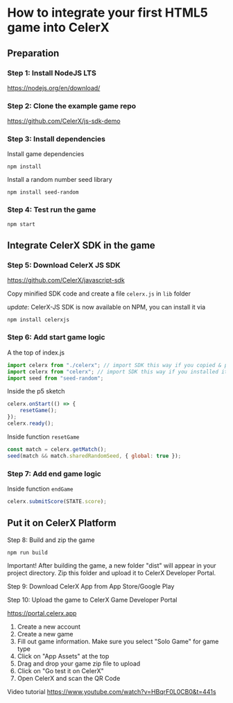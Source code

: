 # How to integrate your first HTML5 game into CelerX

## Preparation

### Step 1: Install NodeJS LTS

<https://nodejs.org/en/download/>

### Step 2: Clone the example game repo

<https://github.com/CelerX/js-sdk-demo>

### Step 3: Install dependencies

Install game dependencies

`npm install`

Install a random number seed library

`npm install seed-random`

### Step 4: Test run the game

`npm start`

## Integrate CelerX SDK in the game

### Step 5: Download CelerX JS SDK

<https://github.com/CelerX/javascript-sdk>

Copy minified SDK code and create a file `celerx.js` in `lib` folder

*update*: CelerX-JS SDK is now available on NPM, you can install it via

```
npm install celerxjs
```

### Step 6: Add start game logic

A the top of index.js

```js
import celerx from "./celerx"; // import SDK this way if you copied & pasted the SDK code
import celerx from "celerx"; // import SDK this way if you installed it via 'npm install'
import seed from "seed-random";
```

Inside the p5 sketch

```js
celerx.onStart(() => {
    resetGame();
});
celerx.ready();
```

Inside function `resetGame`

```js
const match = celerx.getMatch();
seed(match && match.sharedRandomSeed, { global: true });
```

### Step 7: Add end game logic

Inside function `endGame`

```js
celerx.submitScore(STATE.score);
```

## Put it on CelerX Platform

Step 8: Build and zip the game

```bash
npm run build
```

Important! After building the game, a new folder "dist" will appear in your project directory. Zip this folder and upload it to CelerX Developer Portal.

Step 9: Download CelerX App from App Store/Google Play

Step 10: Upload the game to CelerX Game Developer Portal

<https://portal.celerx.app>

1. Create a new account
2. Create a new game
3. Fill out game information. Make sure you select "Solo Game" for game type
4. Click on "App Assets" at the top
5. Drag and drop your game zip file to upload
6. Click on "Go test it on CelerX"
7. Open CelerX and scan the QR Code

Video tutorial
<https://www.youtube.com/watch?v=HBqrF0L0CB0&t=441s>
